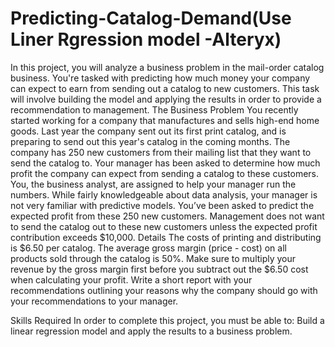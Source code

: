 # Predicting-Catalog-Demand(Use Liner Rgression model -Alteryx)
In this project, you will analyze a business problem in the mail-order catalog business. You're tasked with predicting how much money your company can expect to earn from sending out a catalog to new customers. This task will involve building the model and applying the results in order to provide a recommendation to management.
The Business Problem
You recently started working for a company that manufactures and sells high-end home goods. Last year the company sent out its first print catalog, and is preparing to send out this year's catalog in the coming months. The company has 250 new customers from their mailing list that they want to send the catalog to.
Your manager has been asked to determine how much profit the company can expect from sending a catalog to these customers. You, the business analyst, are assigned to help your manager run the numbers. While fairly knowledgeable about data analysis, your manager is not very familiar with predictive models. 
You’ve been asked to predict the expected profit from these 250 new customers. Management does not want to send the catalog out to these new customers unless the expected profit contribution exceeds $10,000.
Details
The costs of printing and distributing is $6.50 per catalog. 
The average gross margin (price - cost) on all products sold through the catalog is 50%.
Make sure to multiply your revenue by the gross margin first before you subtract out the $6.50 cost when calculating your profit.
Write a short report with your recommendations outlining your reasons why the company should go with your recommendations to your manager.


Skills Required
In order to complete this project, you must be able to:
Build a linear regression model and apply the results to a business problem.
